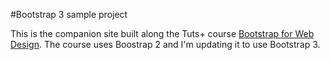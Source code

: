 #Bootstrap 3 sample project

This is the companion site built along the Tuts+ course [Bootstrap for Web Design](https://tutsplus.com/course/bootstrap-for-web-design/). The course uses Boostrap 2 and I'm updating it to use Bootstrap 3.